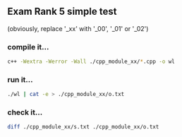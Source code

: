 ## Exam Rank 5 simple test
(obviously, replace '_xx' with '_00', '_01' or '_02')

### compile it...

```bash
c++ -Wextra -Werror -Wall ./cpp_module_xx/*.cpp -o wl
```

### run it...
```bash
./wl | cat -e > ./cpp_module_xx/o.txt
```

### check it...
``` bash
diff ./cpp_module_xx/s.txt ./cpp_module_xx/o.txt
```
